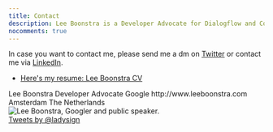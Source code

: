 ```yaml
---
title: Contact
description: Lee Boonstra is a Developer Advocate for Dialogflow and Contact Center AI @ Google based in Amsterdam.
nocomments: true
---
```


In case you want to contact me, please send me a dm on <a href="https://twitter.com/ladysign" target="_blank">Twitter</a> or contact me via <a href="https://linkedin.com/in/leeboonstra/" target="_blank">LinkedIn</a>.

* [Here's my resume: Lee Boonstra CV](/images/lee.boonstra-resume.pdf)

<div class="vcard hidden">
    <span class="fn">Lee Boonstra</span>
    <span class="title">Developer Advocate</span>
    <span class="org">Google</span>
    <span class="url">http://www.leeboonstra.com</span>
    <div class="adr">
        <span class="locality">Amsterdam</span>
        <span class="country-name">The Netherlands</span>
    </div>
</div>

<img src="/images/lee1.jpg" class="img-fluid border" alt="Lee Boonstra, Googler and public speaker." loading="lazy">

<div class="row">
    <div class="col col-sm-8"> <a class="twitter-timeline" href="https://twitter.com/ladysign"> Tweets by @ladysign</a>
    </div>
    <div class="col col-sm-4"></div>
</div>
